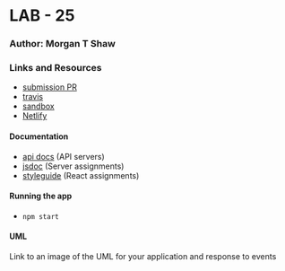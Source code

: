 # LAB - 25

### Author: Morgan T Shaw

### Links and Resources
* [submission PR](http://xyz.com)
* [travis](http://xyz.com)
* [sandbox](https://codesandbox.io/s/github/mts513/Lab25/tree/master/) 
* [Netlify](https://csb-iwyz8.netlify.com/)

#### Documentation
* [api docs](http://xyz.com) (API servers)
* [jsdoc](http://xyz.com) (Server assignments)
* [styleguide](http://xyz.com) (React assignments)

#### Running the app
* `npm start`

#### UML
Link to an image of the UML for your application and response to events